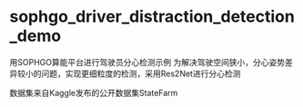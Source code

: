 # sophgo_driver_distraction_detection_demo
用SOPHGO算能平台进行驾驶员分心检测示例
为解决驾驶空间狭小，分心姿势差异较小的问题，实现更细粒度的检测，采用Res2Net进行分心检测

数据集来自Kaggle发布的公开数据集StateFarm
